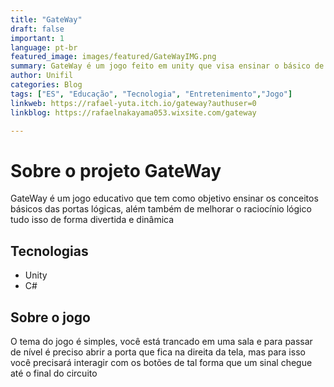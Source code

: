 ```yaml
---
title: "GateWay"
draft: false
important: 1
language: pt-br
featured_image: images/featured/GateWayIMG.png
summary: GateWay é um jogo feito em unity que visa ensinar o básico de portas lógicas
author: Unifil
categories: Blog
tags: ["ES", "Educação", "Tecnologia", "Entretenimento","Jogo"] 
linkweb: https://rafael-yuta.itch.io/gateway?authuser=0
linkblog: https://rafaelnakayama053.wixsite.com/gateway

---
```


# Sobre o projeto GateWay
GateWay é um jogo educativo que tem como objetivo ensinar os conceitos básicos das portas lógicas, além também de melhorar o raciocínio lógico tudo isso de forma divertida e dinâmica

## Tecnologias

+ Unity
+ C#

## Sobre o jogo
O tema do jogo é simples, você está trancado em uma sala e para passar de nível é preciso abrir a porta que fica na direita da tela, mas para isso você precisará interagir com os botões de tal forma que um sinal chegue até o final do circuito